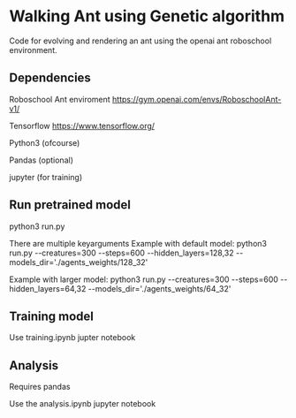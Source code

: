 # Walking Ant using Genetic algorithm

Code for evolving and rendering an ant using the openai ant roboschool environment.

## Dependencies

Roboschool Ant enviroment
https://gym.openai.com/envs/RoboschoolAnt-v1/

Tensorflow
https://www.tensorflow.org/

Python3 (ofcourse)

Pandas (optional)

jupyter (for training)

## Run pretrained model

python3 run.py

There are multiple keyarguments
Example with default model:
python3 run.py --creatures=300 --steps=600 --hidden_layers=128,32 --models_dir='./agents_weights/128_32'

Example with larger model:
python3 run.py --creatures=300 --steps=600 --hidden_layers=64,32 --models_dir='./agents_weights/64_32'

## Training model

Use training.ipynb jupter notebook

## Analysis

Requires pandas

Use the analysis.ipynb jupyter notebook